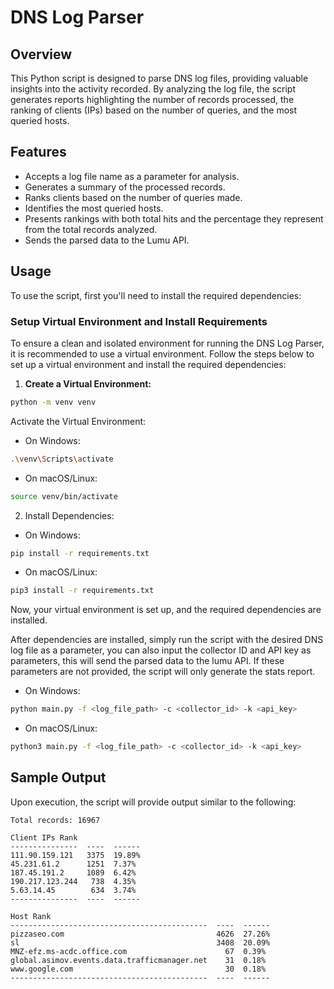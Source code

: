 # DNS Log Parser

## Overview

This Python script is designed to parse DNS log files, providing valuable insights into the activity recorded. By analyzing the log file, the script generates reports highlighting the number of records processed, the ranking of clients (IPs) based on the number of queries, and the most queried hosts.

## Features

- Accepts a log file name as a parameter for analysis.
- Generates a summary of the processed records.
- Ranks clients based on the number of queries made.
- Identifies the most queried hosts.
- Presents rankings with both total hits and the percentage they represent from the total records analyzed.
- Sends the parsed data to the Lumu API.

## Usage

To use the script, first you'll need to install the required dependencies:

### Setup Virtual Environment and Install Requirements

To ensure a clean and isolated environment for running the DNS Log Parser, it is recommended to use a virtual environment. Follow the steps below to set up a virtual environment and install the required dependencies:

1. **Create a Virtual Environment:**
```bash
python -m venv venv
```

Activate the Virtual Environment:

- On Windows:
```bash
.\venv\Scripts\activate
```

- On macOS/Linux:
```bash
source venv/bin/activate
```

2. Install Dependencies:
- On Windows:
```bash
pip install -r requirements.txt
```

- On macOS/Linux:
```bash
pip3 install -r requirements.txt
```

Now, your virtual environment is set up, and the required dependencies are installed.

After dependencies are installed, simply run the script with the desired DNS log file as a parameter, you can also input the collector ID and API key as parameters, this will send the parsed data to the lumu API. If these parameters are not provided, the script will only generate the stats report.

- On Windows:
```bash
python main.py -f <log_file_path> -c <collector_id> -k <api_key>
```

- On macOS/Linux:
```bash
python3 main.py -f <log_file_path> -c <collector_id> -k <api_key>
```

## Sample Output
Upon execution, the script will provide output similar to the following:

```
Total records: 16967

Client IPs Rank
---------------  ----  ------
111.90.159.121   3375  19.89%
45.231.61.2      1251  7.37%
187.45.191.2     1089  6.42%
190.217.123.244   738  4.35%
5.63.14.45        634  3.74%
---------------  ----  ------

Host Rank
--------------------------------------------  ----  ------
pizzaseo.com                                  4626  27.26%
sl                                            3408  20.09%
MNZ-efz.ms-acdc.office.com                      67  0.39%
global.asimov.events.data.trafficmanager.net    31  0.18%
www.google.com                                  30  0.18%
--------------------------------------------  ----  ------
```